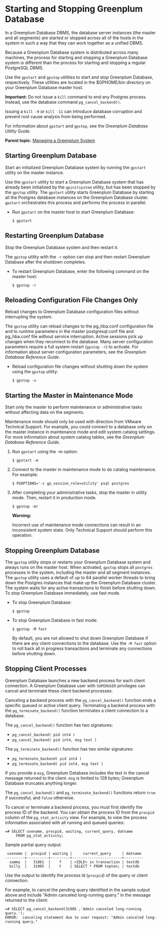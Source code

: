 # Starting and Stopping Greenplum Database 

In a Greenplum Database DBMS, the database server instances \(the master and all segments\) are started or stopped across all of the hosts in the system in such a way that they can work together as a unified DBMS.

Because a Greenplum Database system is distributed across many machines, the process for starting and stopping a Greenplum Database system is different than the process for starting and stopping a regular PostgreSQL DBMS.

Use the `gpstart` and `gpstop` utilities to start and stop Greenplum Database, respectively. These utilities are located in the $GPHOME/bin directory on your Greenplum Database master host.

**Important:** Do not issue a `kill` command to end any Postgres process. Instead, use the database command `pg_cancel_backend()`.

Issuing a `kill -9` or `kill -11` can introduce database corruption and prevent root cause analysis from being performed.

For information about `gpstart` and `gpstop`, see the *Greenplum Database Utility Guide*.

**Parent topic:** [Managing a Greenplum System](../managing/partII.html)

## Starting Greenplum Database 

Start an initialized Greenplum Database system by running the `gpstart` utility on the master instance.

Use the `gpstart` utility to start a Greenplum Database system that has already been initialized by the `gpinitsystem` utility, but has been stopped by the `gpstop` utility. The `gpstart` utility starts Greenplum Database by starting all the Postgres database instances on the Greenplum Database cluster. `gpstart` orchestrates this process and performs the process in parallel.

-   Run `gpstart` on the master host to start Greenplum Database:

    ```
    $ gpstart
    ```


## Restarting Greenplum Database 

Stop the Greenplum Database system and then restart it.

The `gpstop` utility with the `-r` option can stop and then restart Greenplum Database after the shutdown completes.

-   To restart Greenplum Database, enter the following command on the master host:

    ```
    $ gpstop -r
    ```


## Reloading Configuration File Changes Only 

Reload changes to Greenplum Database configuration files without interrupting the system.

The `gpstop` utility can reload changes to the pg\_hba.conf configuration file and to *runtime* parameters in the master postgresql.conf file and pg\_hba.conf file without service interruption. Active sessions pick up changes when they reconnect to the database. Many server configuration parameters require a full system restart \(`gpstop -r`\) to activate. For information about server configuration parameters, see the *Greenplum Database Reference Guide*.

-   Reload configuration file changes without shutting down the system using the `gpstop` utility:

    ```
    $ gpstop -u
    ```


## Starting the Master in Maintenance Mode 

Start only the master to perform maintenance or administrative tasks without affecting data on the segments.

Maintenance mode should only be used with direction from VMware Technical Support. For example, you could connect to a database only on the master instance in maintenance mode and edit system catalog settings. For more information about system catalog tables, see the *Greenplum Database Reference Guide*.

1.  Run `gpstart` using the -m option:

    ```
    $ gpstart -m
    ```

2.  Connect to the master in maintenance mode to do catalog maintenance. For example:

    ``` 
    $ PGOPTIONS='-c gp_session_role=utility' psql postgres
    ```

3.  After completing your administrative tasks, stop the master in utility mode. Then, restart it in production mode.

    ```
    $ gpstop -mr
    ```

    **Warning:**

    Incorrect use of maintenance mode connections can result in an inconsistent system state. Only Technical Support should perform this operation.


## Stopping Greenplum Database 

The `gpstop` utility stops or restarts your Greenplum Database system and always runs on the master host. When activated, `gpstop` stops all `postgres` processes in the system, including the master and all segment instances. The `gpstop` utility uses a default of up to 64 parallel worker threads to bring down the Postgres instances that make up the Greenplum Database cluster. The system waits for any active transactions to finish before shutting down. To stop Greenplum Database immediately, use fast mode.

-   To stop Greenplum Database:

    ```
    $ gpstop
    ```

-   To stop Greenplum Database in fast mode:

    ```
    $ gpstop -M fast
    ```

    By default, you are not allowed to shut down Greenplum Database if there are any client connections to the database. Use the `-M fast` option to roll back all in progress transactions and terminate any connections before shutting down.


## Stopping Client Processes 

Greenplum Database launches a new backend process for each client connection. A Greenplum Database user with `SUPERUSER` privileges can cancel and terminate these client backend processes.

Canceling a backend process with the `pg_cancel_backend()` function ends a specific queued or active client query. Terminating a backend process with the `pg_terminate_backend()` function terminates a client connection to a database.

The `pg_cancel_backend()` function has two signatures:

-   `pg_cancel_backend( pid int4 )`
-   `pg_cancel_backend( pid int4, msg text )`

The `pg_terminate_backend()` function has two similar signatures:

-   `pg_terminate_backend( pid int4 )`
-   `pg_terminate_backend( pid int4, msg text )`

If you provide a `msg`, Greenplum Database includes the text in the cancel message returned to the client. `msg` is limited to 128 bytes; Greenplum Database truncates anything longer.

The `pg_cancel_backend()` and `pg_terminate_backend()` functions return `true` if successful, and `false` otherwise.

To cancel or terminate a backend process, you must first identify the process ID of the backend. You can obtain the process ID from the `procpid` column of the `pg_stat_activity` view. For example, to view the process information associated with all running and queued queries:

```
=# SELECT usename, procpid, waiting, current_query, datname
     FROM pg_stat_activity;
```

Sample partial query output:

```
 usename |  procpid | waiting |     current_query     | datname
---------+----------+---------+-----------------------+---------
  sammy  |   31861  |    f    | <IDLE> in transaction | testdb
  billy  |   31905  |    t    | SELECT * FROM topten; | testdb
```

Use the output to identify the process id \(`procpid`\) of the query or client connection.

For example, to cancel the pending query identified in the sample output above and include "Admin canceled long-running query." in the message returned to the client:

```
=# SELECT pg_cancel_backend(31905 ,'Admin canceled long-running query.');
ERROR:  canceling statement due to user request: "Admin canceled long-running query."
```

